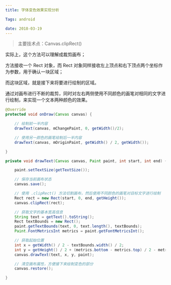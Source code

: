 ```yaml
---
title: 字体变色效果实现分析

Tags: android

date: 2018-03-19
---
```




> 主要技术点：Canvas.clipRect()

实际上，这个方法可以理解成裁剪画布；

方法接收一个 Rect 对象，而 Rect 对象同样接收左上顶点和右下顶点两个坐标作为参数，用于确认一块区域；

而这块区域，就是接下来将要进行绘制的区域。

通过对画布进行不断的裁剪，同时对左右两侧使用不同颜色的画笔对相同的文字进行绘制，来实现一个文本两种颜色的效果。



```java
@Override
protected void onDraw(Canvas canvas) {

    // 绘制前一半内容
    drawText(canvas, mChangePaint, 0, getWidth()/2);

    // 使用另一颜色的画笔绘制后一半内容
    drawText(canvas, mOriginPaint, getWidth() / 2, getWidth());

}

private void drawText(Canvas canvas, Paint paint, int start, int end) {

    paint.setTextSize(getTextSize());

    // 保存当前画布状态
    canvas.save();

    // 使用 .clipRect() 方法切割画布，然后使用不同颜色的画笔对目标文字进行绘制
    Rect rect = new Rect(start, 0, end, getHeight());
    canvas.clipRect(rect);

    // 获取文字的基本宽高信息
    String text = getText().toString();
    Rect textBounds = new Rect();
    paint.getTextBounds(text, 0, text.length(), textBounds);
    Paint.FontMetricsInt metrics = paint.getFontMetricsInt();

    // 获取起始位置
    int x = getWidth() / 2 - textBounds.width() / 2;
    int y = getHeight() / 2 + (metrics.bottom - metrics.top) / 2 - metrics.bottom;
    canvas.drawText(text, x, y, paint);

    // 清空画布属性，方便接下来绘制变色的部分
    canvas.restore();

}
```